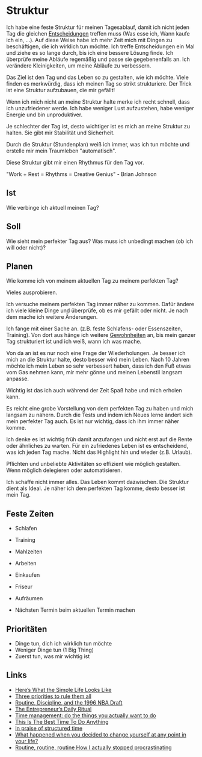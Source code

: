 # Struktur

Ich habe eine feste Struktur für meinen Tagesablauf, damit ich nicht jeden Tag die gleichen [Entscheidungen](./entscheidungen.md) treffen muss (Was esse ich, Wann kaufe ich ein, ...). Auf diese Weise habe ich mehr Zeit mich mit Dingen zu beschäftigen, die ich wirklich tun möchte. Ich treffe Entscheidungen ein Mal und ziehe es so lange durch, bis ich eine bessere Lösung finde. Ich überprüfe meine Abläufe regemäßig und passe sie gegebenenfalls an. Ich verändere Kleinigkeiten, um meine Abläufe zu verbessern.

Das Ziel ist den Tag und das Leben so zu gestalten, wie ich möchte. Viele finden es merkwürdig, dass ich meinen Tag so strikt strukturiere. Der Trick ist eine Struktur aufzubauen, die mir gefällt!

Wenn ich mich nicht an meine Struktur halte merke ich recht schnell, dass ich unzufriedener werde. Ich habe weniger Lust aufzustehen, habe weniger Energie und bin unproduktiver.

Je schlechter der Tag ist, desto wichtiger ist es mich an meine Struktur zu halten. Sie gibt mir Stabilität und Sicherheit.

Durch die Struktur (Stundenplan) weiß ich immer, was ich tun möchte und erstelle mir mein Traumleben "automatisch".

Diese Struktur gibt mir einen Rhythmus für den Tag vor. 

"Work + Rest = Rhythms = Creative Genius" - Brian Johnson

## Ist

Wie verbinge ich aktuell meinen Tag?

## Soll

Wie sieht mein perfekter Tag aus?
Was muss ich unbedingt machen (ob ich will oder nicht)?

## Planen

Wie komme ich von meinem aktuellen Tag zu meinem perfekten Tag?

Vieles ausprobieren.

Ich versuche meinem perfekten Tag immer näher zu kommen. Dafür ändere ich viele kleine Dinge und überprüfe, ob es mir gefällt oder nicht.
Je nach dem mache ich weitere Änderungen.

Ich fange mit einer Sache an. (z.B. feste Schlafens- oder Essenszeiten, Training). Von dort aus hänge ich weitere [Gewohnheiten](./gewohnheiten.md) an, bis mein ganzer Tag strukturiert ist und ich weiß, wann ich was mache.

Von da an ist es nur noch eine Frage der Wiederholungen. Je besser ich mich an die Struktur halte, desto besser wird mein Leben. Nach 10 Jahren möchte ich mein Leben so sehr verbessert haben, dass ich den Fuß etwas vom Gas nehmen kann, mir mehr gönne und meinen Lebenstil langsam anpasse. 

Wichtig ist das ich auch während der Zeit Spaß habe und mich erholen kann.

Es reicht eine grobe Vorstellung von dem perfekten Tag zu haben und mich langsam zu nähern. Durch die Tests und indem ich Neues lerne ändert sich mein perfekter Tag auch. Es ist nur wichtig, dass ich ihm immer näher komme. 

Ich denke es ist wichtig früh damit anzufangen und nicht erst auf die Rente oder ähnliches zu warten.
Für ein zufriedenes Leben ist es entscheidend, was ich jeden Tag mache. Nicht das Highlight hin und wieder (z.B. Urlaub).

Pflichten und unbeliebte Aktivitäten so effizient wie möglich gestalten. Wenn möglich delegieren oder automatisieren.

Ich schaffe nicht immer alles. Das Leben kommt dazwischen. Die Struktur dient als Ideal. Je näher ich dem perfekten Tag komme, desto besser ist mein Tag.

## Feste Zeiten

- Schlafen
- Training
- Mahlzeiten
- Arbeiten
- Einkaufen
- Friseur
- Aufräumen

- Nächsten Termin beim aktuellen Termin machen

## Prioritäten

- Dinge tun, dich ich wirklich tun möchte
- Weniger Dinge tun (1 Big Thing)
- Zuerst tun, was mir wichtig ist

## Links

- [Here’s What the Simple Life Looks Like](https://cityfrugal.com/heres-what-the-simple-life-looks-like/)
- [Three priorities to rule them all](https://cityfrugal.com/three-priorities-to-rule-them-all/)
- [Routine, Discipline, and the 1996 NBA Draft](https://cityfrugal.com/routine/)
- [The Entrepreneur’s Daily Ritual](https://taylorpearson.me/dailyritual/)
- [Time management: do the things you actually want to do](https://nesslabs.com/time-management)
- [This Is The Best Time To Do Anything](https://www.bakadesuyo.com/2021/04/circadian/)
- [In praise of structured time](https://twitter.com/jongold/status/1397218299251990535)
- [What happened when you decided to change yourself at any point in your life?](https://qr.ae/pGSNDN)
- [Routine, routine, routine How I actually stopped procrastinating](https://www.youtube.com/watch?v=cvNNecOZqeQ)